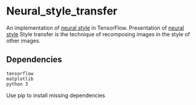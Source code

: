 # Neural_style_transfer
An implementation of [neural style][paper] in TensorFlow.
Presentation of [neural style][ppt]
Style transfer is the technique of recomposing images in the style of other images.
## Dependencies

    tensorflow
    matplotlib
    python 3
    
Use pip to install missing dependencies


[paper]: http://arxiv.org/pdf/1508.06576v2.pdf
[ppt]: https://docs.google.com/presentation/d/1Rs_saCe34Qdvh1XzIGdLpRavNaartBZHIy3VcZCDTBs/edit?usp=sharing
